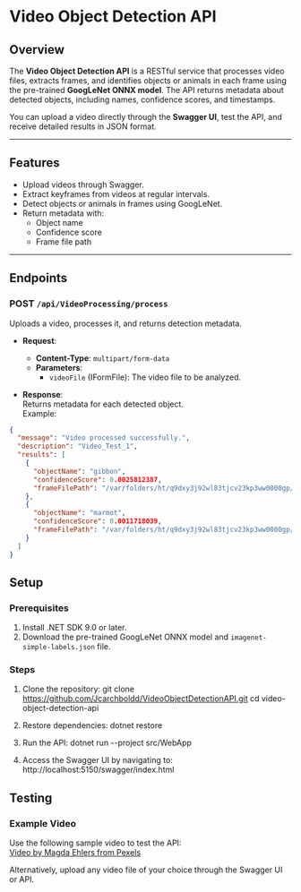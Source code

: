 # **Video Object Detection API**

## **Overview**
The **Video Object Detection API** is a RESTful service that processes video files, extracts frames, and identifies objects or animals in each frame using the pre-trained **GoogLeNet ONNX model**. The API returns metadata about detected objects, including names, confidence scores, and timestamps.

You can upload a video directly through the **Swagger UI**, test the API, and receive detailed results in JSON format.

---

## **Features**
- Upload videos through Swagger.
- Extract keyframes from videos at regular intervals.
- Detect objects or animals in frames using GoogLeNet.
- Return metadata with:
  - Object name
  - Confidence score
  - Frame file path

---

## **Endpoints**

### **POST** `/api/VideoProcessing/process`
Uploads a video, processes it, and returns detection metadata.

- **Request**:  
  - **Content-Type**: `multipart/form-data`
  - **Parameters**:
    - `videoFile` (IFormFile): The video file to be analyzed.

- **Response**:  
Returns metadata for each detected object.  
Example:
```json
{
  "message": "Video processed successfully.",
  "description": "Video_Test_1",
  "results": [
    {
      "objectName": "gibbon",
      "confidenceScore": 0.0025812387,
      "frameFilePath": "/var/folders/ht/q9dxy3j92wl83tjcv23kp3ww0000gp/T/ExtractedFrames/frame_420.jpg"
    },
    {
      "objectName": "marmot",
      "confidenceScore": 0.0011718039,
      "frameFilePath": "/var/folders/ht/q9dxy3j92wl83tjcv23kp3ww0000gp/T/ExtractedFrames/frame_0.jpg"
    }
  ]
}
```

## **Setup**

### **Prerequisites**
1. Install .NET SDK 9.0 or later.
2. Download the pre-trained GoogLeNet ONNX model and `imagenet-simple-labels.json` file.

### **Steps**
1. Clone the repository:
   git clone https://github.com/Jcarchboldd/VideoObjectDetectionAPI.git
   cd video-object-detection-api

2. Restore dependencies:
   dotnet restore

3. Run the API:
   dotnet run --project src/WebApp

4. Access the Swagger UI by navigating to:
   http://localhost:5150/swagger/index.html


## **Testing**

### **Example Video**
Use the following sample video to test the API:  
[Video by Magda Ehlers from Pexels](https://www.pexels.com/video/footage-of-a-primate-eating-3765234/)

Alternatively, upload any video file of your choice through the Swagger UI or API.

